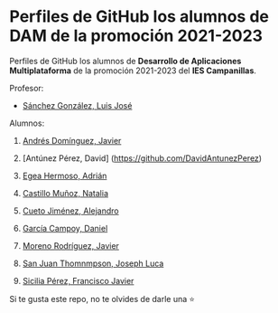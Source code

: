 # Perfiles de GitHub los alumnos de DAM de la promoción 2021-2023

Perfiles de GitHub los alumnos de **Desarrollo de Aplicaciones Multiplataforma** de la promoción 2021-2023 del **IES Campanillas**.

Profesor:

* [Sánchez González, Luis José](https://github.com/luisjosesanchez)

Alumnos:

1. [Andrés Domínguez, Javier](https://github.com/javierandresaluiescampanillas)
3. [Antúnez Pérez, David] (https://github.com/DavidAntunezPerez)
4. [Egea Hermoso, Adrián](https://github.com/AdrianEgeaHermoso)
5. [Castillo Muñoz, Natalia](https://github.com/mnataliacm)
6. [Cueto Jiménez, Alejandro](https://github.com/AleCueto)

7. [García Campoy, Daniel](https://github.com/DanielGarciaCampoy)

15. [Moreno Rodríguez, Javier](https://github.com/Javiemr)

19. [San Juan Thomnmpson, Joseph Luca](https://github.com/JosephLucaSanJuan)
20. [Sicilia Pérez, Francisco Javier](https://github.com/FranSiciliaPerez)

Si te gusta este repo, no te olvides de darle una :star:

